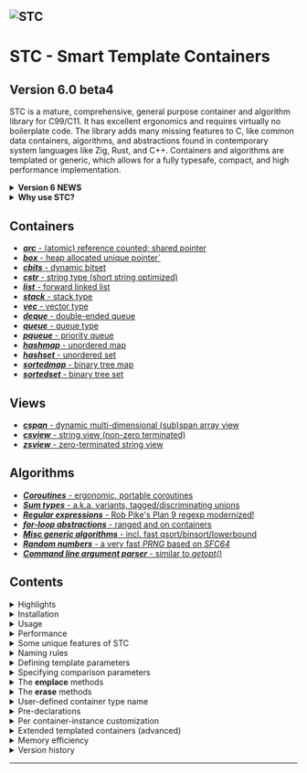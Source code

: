 ![STC](docs/pics/containers.jpg)
---

# STC - Smart Template Containers

## Version 6.0 beta4
STC is a mature, comprehensive, general purpose container and algorithm library for C99/C11.
It has excellent ergonomics and requires virtually no boilerplate code. The library adds many
missing features to C, like common data containers, algorithms, and abstractions found in
contemporary system languages like Zig, Rust, and C++. Containers and algorithms are templated
or generic, which allows for a fully typesafe, compact, and high performance implementation.

<details>
<summary><b>Version 6 NEWS</b></summary>
Apologies for the multiple API changes particularly on the coroutine, cspan and cregex modules
after V5.1. From upcoming V6.0 release, API is planned to be stable and changes will be
made backward compatible.

V6.0:
- New powerful V2 coroutines with waitgroups, cancellation and async_drop.
- Fixed #149: improved cregex API and fixed bug on word-boundary match.
- Fixed #143: major container initialization flaw.
- Fixed #146: regression on cstr initialization.
- Fixed #142: regression regarding i_no_clone.
- Fixed #138: general hash function bug.
- Fixed queue/deque shrink_to_fit() and reserve() bugs.
- Fixed i_aux and custom allocations bugs.
- Fixed #136: missing exports in hmap, #137: declare_hash_set()
- Fixed #133: bug in vec/stack _begin() and _rbegin().
- Fixed #129 & #150: Makefile bugs and improvements.
- Fixed #128: bug in cstr_istarts_with().
- Issue #123: Added GNU print format attribute to cstr_from_fmt(), cstr_printf().
- Improved documentation.

V5.1:
- Specifying containers with non-trivial element types can now be done with a single `#define`
prior to including the container (using `c_keyclass`, `c_keypro`, and `c_cmpclass` option *traits*).
- Users may now define `T` as a shorthand for `i_type`.
- Replaced **arc** with a new implementation which take up only one pointer. Previous arc is now available as a traits option (c_arc2). The new **arc** may not be constructed from an object pointer, for that use **arc2**.
- Updated and fixed bugs in **cregex** to handle invalid utf8 strings.
- Some breaking changes in cspan API.
- Several other smaller improvements and bug fixes.

V5.0.2:
- Changed `c_foreach (...)` => `for (c_each(...))`, and `c_forrange(...)` => `for (c_range(...))`, etc.

V5.0:
- Added build system/CI with Meson. Makefile provided as well.
- Added support for extending templated containers by `#define i_aux <TYPE>`.
- Changed ranged for-loop macros to use more natural C-syntax (v5.0.2)
- Added **sum type** (tagged union), included via `algorithm.h`
- Added single/multi-dimensional generic **span** type, with numpy-like slicing.
- Updated coroutines support with *structured concurrency* and *symmetric coroutines*.
- Updated coroutines support with proper *error handling* and *error recovery*.
- Template parameter `T` lets you define container type plus `i_key` and `i_val` (or `i_opt`) all in one line.
- Template parameters `i_keyclass` and `i_valclass` to specify types with `_drop()` and `_clone()` functions defined.
- Template parameters `i_keypro` and `i_valpro` to specify `cstr`, `box` and `arc` types (users may also define pro-types).
- **hmap** now uses *Robin Hood hashing* (very fast on clang compiler).
- Several new algorithms added, e.g. `c_filter` (ranges-like), `c_shuffle`, `c_reverse`.
See also [version history](#version-history) for breaking changes in V5.0.
</details>
<details>
<summary><b>Why use STC?</b></summary>

#### A. Supplementing features missing in the C standard library
* A wide set of high performance, generic/templated typesafe container types, including smart pointers and bitsets.
* String type with utf8 support and short string optimization (sso), plus two string-view types.
* Typesafe and ergonomic **sum type** implementation, aka. tagged union or variant.
* A **coroutine** implementation with good ergonomics, error handling/recovery and cleanup support.
* Fast, modern **regular expressions** with full utf8 and a subset of unicode character classes support.
* Ranges algorithms like *iota* and filter views like *take, skip, take-while, skip-while, map*.
* Generic algorithms, iterators and loop abstactions. Blazing fast *sort, binary search* and *lower bound*.
* Single/multi-dimensional generic **span view** with arbitrary array dimensions and numpy array-like slicing.

#### B. Improved safety and increased productivity
* Abstractions for raw loops, ranged iteration over containers, and generic ranges algorithms. All this
reduces the chance of creating bugs, as user code with raw loops and ad-hoc implementation of
common algorithms and containers is minimized/eliminated.
* STC is inherently **type safe**. Essentially, there are no opaque pointers or casting away of type information.
Only where neccesary, generic code will use some macros to do compile-time type-checking before types are casted.
Examples are `c_static_assert`, `c_const_cast`, `c_safe_cast` and macros for safe integer type casting.
* Containers and algorithms all use **signed integers** for indices and sizes, and it encourange to use
signed integers for quantities in general (unsigned integers have valid usages as bitsets and in bit operations).
This could remove a wide range of bugs related to mixed unsigned-signed calculations and comparisons, which
intuitively gives the wrong answer in many cases.
* Tagged unions in C are common, but normally unsafely implemented. Traditionally, it leaves the inactive payload
data readily accesible to user code, and there is no general way to ensure that the payload is assigned along with
the tag, or that they match. STC **sum type** is a typesafe version of tagged unions which eliminates all those
safety concerns.
</details>

Containers
----------
- [***arc*** - (atomic) reference counted; shared pointer](docs/arc_api.md)
- [***box*** - heap allocated unique pointer`](docs/box_api.md)
- [***cbits*** - dynamic bitset](docs/cbits_api.md)
- [***cstr*** - string type (short string optimized)](docs/cstr_api.md)
- [***list*** - forward linked list](docs/list_api.md)
- [***stack*** - stack type](docs/stack_api.md)
- [***vec*** - vector type](docs/vec_api.md)
- [***deque*** - double-ended queue](docs/deque_api.md)
- [***queue*** - queue type](docs/queue_api.md)
- [***pqueue*** - priority queue](docs/pqueue_api.md)
- [***hashmap*** - unordered map](docs/hmap_api.md)
- [***hashset*** - unordered set](docs/hset_api.md)
- [***sortedmap*** - binary tree map](docs/smap_api.md)
- [***sortedset*** - binary tree set](docs/sset_api.md)

Views
-----
- [***cspan*** - dynamic multi-dimensional (sub)span array view](docs/cspan_api.md)
- [***csview*** - string view (non-zero terminated)](docs/csview_api.md)
- [***zsview*** - zero-terminated string view](docs/zsview_api.md)

Algorithms
----------
- [***Coroutines*** - ergonomic, portable coroutines](docs/coroutine_api.md)
- [***Sum types*** - a.k.a. variants, tagged/discriminating unions](docs/algorithm_api.md#sum-types)
- [***Regular expressions*** - Rob Pike's Plan 9 regexp modernized!](docs/cregex_api.md)
- [***for-loop abstractions*** - ranged and on containers](docs/algorithm_api.md#ranged-for-loop-control-blocks)
- [***Misc generic algorithms*** - incl. fast qsort/binsort/lowerbound](docs/algorithm_api.md#generic-algorithms)
- [***Random numbers*** - a very fast *PRNG* based on *SFC64*](docs/random_api.md)
- [***Command line argument parser*** - similar to *getopt()*](docs/coption_api.md)

## Contents

<details>
<summary>Highlights</summary>

## Highlights

- **Minimal boilerplate code** - Specify only the required template parameters, and leave the rest as defaults.
- **Fully type safe** - Because of templating, it avoids error-prone casting of container types and elements back and forth from the containers.
- **High performance** - Unordered maps and sets, queues and deques are significantly faster than the C++ STL containers, the remaining are similar or close to STL in speed (See graph below).
- **Fully memory managed** - Containers destructs keys/values via default or user supplied drop function. They may be cloned if element types are clonable. Smart pointers (shared and unique) works seamlessly when stored in containers. See [***arc***](docs/arc_api.md) and [***box***](docs/box_api.md).
- **Uniform, easy-to-learn API** - For the generic containers and algorithms, simply include the headers. The API and functionality resembles c++ STL or Rust and is fully listed in the docs. Uniform usage across the various containers.
- **No signed/unsigned mixing** - Unsigned sizes and indices mixed with signed for comparison and calculation is asking for trouble. STC only uses signed numbers in the API for this reason.
- **Small footprint** - Small source code and generated executables.
- **Dual mode compilation** - By default it is a header-only library with inline and static methods, but you can easily switch to create a shared library without changing existing source files. Non-generic types, like (utf8) strings are compiled with external linking. one See the [installation section](#installation).
- **No callback functions** - All passed template argument functions/macros are directly called from the implementation, no slow callbacks which requires storage.
- **Compiles with C++ and C99** - C code can be compiled with C++ (container element types must be POD).
- **Pre-declaration** - Templated containers may be [pre-declared](#pre-declarations) without including the full API/implementation.
- **Extendable containers** - STC provides a mechanism to wrap containers inside a struct with [custom data per instance](#per-container-instance-customization).

</details>
<details>
<summary>Installation</summary>

## Installation

STC uses meson build system. Make sure to have meson and ninja installed, e.g. as a python pip package from a bash shell:
```bash
pip install meson ninja
export LIBRARY_PATH=$LIBRARY_PATH:~/.local/lib
export CPATH=$CPATH:~/.local/include
export CC=gcc
```
To create a build folder and to set the install folder to e.g. ~/.local:
```bash
meson setup --buildtype debug build --prefix ~/.local
cd build
ninja
ninja install
```
STC is mixed *"headers-only"* / traditional library, i.e the templated container headers (and the *sort*/*lower_bound*
algorithms) can simply be included - they have no library dependencies. By default, all templated functions are
static (many inlined). This is often optimal for both performance and compiled binary size. However, for frequently
used container type instances (more than 2-3 TUs), consider creating a separate header file for them, e.g.:
```c++
// intvec.h
#ifndef INTVEC_H_
#define INTVEC_H_
#define i_header // header definitions only
#define T intvec, int
#include <stc/vec.h>
#endif
```
So anyone may use the shared vec-type. Implement the shared functions in one C file (if several containers are shared,
you may define STC_IMPLEMENT on top of the file once instead):
```c++
// shared.c
#define i_implement // implement the shared intvec.
#include "intvec.h"
```
The non-templated types  **cstr**, **csview**, **cregex**, **cspan** and **random**, are built as a library (libstc),
and is using the ***meson*** build system. However, the most common functions in **csview** and **random** are inlined.
The bitset **cbits**, the zero-terminated string view **zsview** and **algorthm** are all fully inlined and need no
linking with the stc-library.
</details>
<details>
<summary>Usage</summary>

## Usage
STC containers have similar functionality to the C++ STL standard containers. All containers except for a few,
like **cstr** and **cbits** are generic/templated. No type casting is used, so containers are type-safe like
templated types in C++. To specify template parameters with STC, you define them as macros prior to
including the container, e.g.
```c++
#define T Floats, float  // Container type (name, element type)
#include <stc/vec.h>     // "instantiate" the desired container type
#include <stdio.h>

int main(void)
{
    Floats nums = {0};
    Floats_push(&nums, 30.f);
    Floats_push(&nums, 10.f);
    Floats_push(&nums, 20.f);

    for (int i = 0; i < Floats_size(&nums); ++i)
        printf(" %g", nums.data[i]);

    for (c_each(i, Floats, nums))     // Alternative and recommended way to iterate.
        printf(" %g", *i.ref);      // i.ref is a pointer to the current element.

    Floats_drop(&nums); // cleanup memory
}
```
Switching to a different container type, e.g. a sorted set (sset):
<!-- https://raw.githubusercontent.com/stclib/stcsingle/main/ -->
[ [Run this code](https://godbolt.org/z/1PKqWo4z6) ]
```c++
#define T Floats, float
#include <stc/sortedset.h> // Use a sorted set instead
#include <stdio.h>

int main(void)
{
    Floats nums = {0};
    Floats_push(&nums, 30.f);
    Floats_push(&nums, 10.f);
    Floats_push(&nums, 20.f);

    // print the numbers (sorted)
    for (c_each(i, Floats, nums))
        printf(" %g", *i.ref);

    Floats_drop(&nums);
}
```
For associative containers and priority queues (hmap, hset, smap, sset, pqueue), comparison/lookup functions
are assumed to be defined. I.e. if they are not specified with template parameters, it assumes default
comparison operators works. To enable search/sort for the remaining containers (stack, vec, queue, deque),
define `i_cmp` or `i_eq` and/or `i_less` for the element type. If the element type is an integral type,
just define `i_use_cmp` (will use  `==` and `<` operators for comparisons).

If an element destructor `i_keydrop` is defined, `i_keyclone` function is required.
*Alternatively `#define i_opt c_no_clone` to disable container cloning.*

Let's make a vector of vectors, which can be cloned. All of its element vectors will be destroyed when destroying the Vec2D.

[ [Run this code](https://godbolt.org/z/PncareMEn) ]
```c++
#include <stdio.h>
#include <stc/algorithm.h>

#define T Vec, float
#define i_use_cmp        // enable default ==, < and hash operations
#include <stc/vec.h>

#define T Vec2D
#define i_keyclass Vec   // Use i_keyclass when key type has "members" _clone() and _drop().
#define i_use_eq         // vec does not have _cmp(), but it has _eq()
#include <stc/vec.h>

// The above may be written as a one-liners (note the c_-prefix instead of i_):
// #define T Vec, float, (c_use_cmp)
// #include <stc/vec.h>
// #define T Vec2D, Vec, (c_keyclass | c_use_eq)
// #include <stc/vec.h>

int main(void)
{
    Vec* v;
    Vec2D vec_a = {0};                  // All containers in STC can be initialized with {0}.
    v = Vec2D_push(&vec_a, Vec_init()); // push() returns a pointer to the new element in vec.
    Vec_push(v, 10.f);
    Vec_push(v, 20.f);

    v = Vec2D_push(&vec_a, Vec_init());
    Vec_push(v, 30.f);
    Vec_push(v, 40.f);

    Vec2D vec_b = c_make(Vec2D, {
        c_make(Vec, {10.f, 20.f}),
        c_make(Vec, {30.f, 40.f}),
    });
    printf("vec_a == vec_b is %s.\n", Vec2D_eq(&vec_a, &vec_b) ? "true":"false");

    Vec2D clone = Vec2D_clone(vec_a);   // Make a deep-copy of vec

    for (c_each(i, Vec2D, clone))         // Loop through the cloned vector
        for (c_each(j, Vec, *i.ref))
            printf(" %g", *j.ref);

    c_drop(Vec2D, &vec_a, &vec_b, &clone);  // Free all 9 vectors.
}
```
This example uses four different container types:

[ [Run this code](https://godbolt.org/z/fdavvGoE8) ]
<!--{%raw%}-->
```c++
#include <stdio.h>

#define T hset_int, int
#include <stc/hashset.h>   // unordered/hash set (assume i_key is basic type, uses `==` operator)

struct Point { float x, y; };
// Define cvec_pnt and enable linear search by defining i_eq
#define T vec_pnt, struct Point
#define i_eq(a, b) (a->x == b->x && a->y == b->y)
#include <stc/vec.h>    // vector of struct Point

// enable sort/search. Use native `<` and `==` operators
#define T list_int, int, (c_use_cmp)
#include <stc/list.h>   // singly linked list

#define T smap_int, int, int
#include <stc/sortedmap.h>  // sorted map int => int

int main(void)
{
    // Define four empty containers
    hset_int set = {0};
    vec_pnt vec = {0};
    list_int lst = {0};
    smap_int map = {0};
    c_defer( // Drop the containers at scope exit
        hset_int_drop(&set),
        vec_pnt_drop(&vec),
        list_int_drop(&lst),
        smap_int_drop(&map)
    ){
        enum{N = 5};
        int nums[N] = {10, 20, 30, 40, 50};
        struct Point pts[N] = {{10, 1}, {20, 2}, {30, 3}, {40, 4}, {50, 5}};
        int pairs[N][2] = {{20, 2}, {10, 1}, {30, 3}, {40, 4}, {50, 5}};

        // Add some elements to each container
        for (int i = 0; i < N; ++i) {
            hset_int_insert(&set, nums[i]);
            vec_pnt_push(&vec, pts[i]);
            list_int_push_back(&lst, nums[i]);
            smap_int_insert(&map, pairs[i][0], pairs[i][1]);
        }

        // Find an element in each container
        hset_int_iter i1 = hset_int_find(&set, 20);
        vec_pnt_iter i2 = vec_pnt_find(&vec, (struct Point){20, 2});
        list_int_iter i3 = list_int_find(&lst, 20);
        smap_int_iter i4 = smap_int_find(&map, 20);

        printf("\nFound: %d, (%g, %g), %d, [%d: %d]\n",
                *i1.ref, i2.ref->x, i2.ref->y, *i3.ref,
                i4.ref->first, i4.ref->second);

        // Erase all the elements found
        hset_int_erase_at(&set, i1);
        vec_pnt_erase_at(&vec, i2);
        list_int_erase_at(&lst, i3);
        smap_int_erase_at(&map, i4);

        printf("After erasing the elements found:");
        printf("\n set:");
        for (c_each(i, hset_int, set))
            printf(" %d", *i.ref);

        printf("\n vec:");
        for (c_each(i, vec_pnt, vec))
            printf(" (%g, %g)", i.ref->x, i.ref->y);

        printf("\n lst:");
        for (c_each(i, list_int, lst))
            printf(" %d", *i.ref);

        printf("\n map:");
        for (c_each(i, smap_int, map))
            printf(" [%d: %d]", i.ref->first, i.ref->second);
    }
}
```
<!--{%endraw%}-->
</details>
<details>
<summary>Performance</summary>

## Performance

STC is a fast and memory efficient library, and code compiles fast:

![Benchmark](docs/pics/Figure_1.png)

Benchmark notes:
- The barchart shows average test times over three compilers: **Mingw64 13.1.0, Win-Clang 16.0.5, VC-19-36**. CPU: **Ryzen 7 5700X**.
- Containers uses value types `uint64_t` and pairs of `uint64_t` for the maps.
- Black bars indicates performance variation between various platforms/compilers.
- Iterations and access are repeated 4 times over n elements.
- access: no entryfor *forward_list*, *deque*, and *vector* because these c++ containers does not have native *find()*.
- **deque**: *insert*: n/3 push_front(), n/3 push_back()+pop_front(), n/3 push_back().
- **map and unordered map**: *insert*: n/2 random numbers, n/2 sequential numbers. *erase*: n/2 keys in the map, n/2 random keys.
</details>
<details>
<summary>Some unique features of STC</summary>

## Some unique features of STC

1. ***Centralized analysis of template parameters***. The analyser assigns values to all
non-specified template parameters using meta-programming. You may specify a set of "standard"
template parameters for each container, but as a minimum *only one is required*: `T` or
`i_key` (+ `i_val` for maps). In this case, STC assumes that the elements are of basic types.
For non-trivial types, additional template parameters must be given.
2. ***Alternative lookup and insert type***. Specify an alternative type to use for
lookup in containers. E.g., containers with STC string elements (**cstr**) uses `const char*`
as lookup type. Therefore it is not needed to construct (or destroy) a `cstr` in order
to lookup a **cstr** object. Also, one may pass a c-string literal to one of the
***emplace***-functions to implicitly insert a cstr object, i.e. `vec_cstr_emplace(&vec, "Hello")`
as an alternative to `vec_cstr_push(&vec, cstr_from("Hello"))`.
3. ***Standardized container iterators***. All containers can be iterated in the same manner, and all use the
same element access syntax. The following works for single-element type containers, e.g a linked list:
```c++
#define T MyInts, int
#include <stc/list.h>
...
MyInts ints = c_make(MyInts, {3, 5, 9, 7, 2});
for (c_each(it, MyInts, ints)) *it.ref += 42;
```
</details>
<details>
<summary>Naming rules</summary>

## Naming rules

- Naming conventions
    - Non-templated container names are prefixed by `c`, e.g. `cstr`, `cbits`, `cregex`.
    - Public STC macros and "keywords" are prefixed by `c_`, e.g. `c_each`, `c_make`.
    - Template parameter macros are prefixed by `i_`, e.g. `i_key`, `T`.
    - All owning containers can be initialized with `{0}` (also `cstr`), i.e. no heap allocation initially.

- Common types defined for any container type Cnt:
    - Cnt
    - Cnt_value
    - Cnt_raw
    - Cnt_iter

- Functions defined for most container types:
    - Cnt_init() -> Cnt
    - Cnt_with_capacity(isize capacity) -> Cnt
    - Cnt_from_n(Cnt_value[], isize n) -> Cnt
    - Cnt_reserve(Cnt*, isize capacity)
    - Cnt_move(Cnt*) -> Cnt
    - Cnt_take(Cnt*, Cnt unowned)
    - Cnt_copy(Cnt*, const Cnt* other)
    - Cnt_clone(Cnt other) -> Cnt
    - Cnt_drop(Cnt*)
    - Cnt_value_drop(Cnt_value*)
    - Cnt_value_toraw(Cnt_value*) -> Cnt_raw
    - Cnt_capacity(Cnt*) -> isize
    - Cnt_size(Cnt*) -> isize
    - Cnt_is_empty(Cnt*) -> bool
    - Cnt_put_n(Cnt*, Cnt_value[], isize n)
    - Cnt_push(Cnt*, Cnt_value)
    - Cnt_emplace(Cnt*, Cnt_raw)
    - Cnt_erase_at(Cnt*, Cnt_iter)
    - Cnt_at(Cnt*, isize index OR Cnt_raw) -> Cnt_value*
    - Cnt_find(Cnt*, Cnt_raw) -> Cnt_iter
    - Cnt_front(Cnt*) -> Cnt_value*
    - Cnt_back(Cnt*) -> Cnt_value*
    - Cnt_begin(Cnt*) -> Cnt_iter
    - Cnt_end(Cnt*) -> Cnt_iter
    - Cnt_next(Cnt_iter*)
    - Cnt_advance(Cnt_iter, isize n) -> Cnt_iter
</details>
<details>
<summary>Defining template parameters</summary>

## Defining template parameters

The container template parameters are specified with a `#define i_xxxx` statement. Each templated
type instantiation requires an `#include` statement, even if the same container base type was
included earlier. Normally it is sufficient to only define `T` before including a container:

```c
#define T ContainerType, KeyType[, ValType][, (Options)]
```

Examples of container definitions:

A sortedmap of **int** => **float**:
```c++
#define T IntfMap, int, float
#include <stc/sortedmap.h>
```

A hashmap of **int** => string
```c++
#define T StrMap, int, cstr, (c_valpro) // cstr is a "pro" type
#include <stc/hashmap.h>
```

A vector of searchable string vectors:
```c++
#define T StrVec, cstr, (c_keypro | c_use_eq) // enable vector linear search (find).
#include <stc/vec.h>
#define T StrVecVec, StrVec, (c_keyclass) // container as element has "class" properties
#include <stc/vec.h>
```
The **c_keypro** and **c_keyclass** are *options*, and is specified as the last comma-separated argument
of the `T` template parameter. They associate the (key) element type name with a set of standard
named "member" functions and assigns them to template parameters. These are then used during the
implementation of the container. NB! Note that the associated/bound "member" functions are only
required to be implemented if the container actually use them. Option flags are boolean properties,
and may be combined with the `|` operator. Below is a complete list of *options* that may be
specified for a container:

  - **c_cmpclass** - `i_key` binds _cmp(), _eq() and _hash() member names.
  - **c_keyclass** - `i_key` binds _clone(), _drop(), _cmp(), _eq(), and _hash()  member names.
  - **c_valclass** -  `i_val` binds _clone() and _drop() member names for sortedmaps / hashmaps.
  - **c_keypro** - `i_key` is a "keyclass" with an associated "cmpclass"-type named KeyType_raw (see below).
  - **c_valpro** - `i_val` is a "valclass" with an associated "raw"-type named ValType_raw.
  - **c_use_cmp** - enable `<` comparison on integral types, or the _cmp() member on "pro/class" elements.
  - **c_use_eq** - enable `==` on integral types, or the _eq() member on "pro/class" elements.
  - **c_no_clone** - disable clone functionality in container
  - **c_no_atomic** - used with **arc** type, do simple reference counting instead of atomic.
  - **c_no_hash** - don't enable hash function when "cmpclass" is specified.
  - **c_declared** - container type was predeclared

Bound element "member" functions when **c_keyclass** / **c_valclass** / **c_cmpclass** are specified:
```c++
int      KeyType_cmp(const KeyType* x, const KeyType* y);
bool     KeyType_less(const KeyType* x, const KeyType* y);
bool     KeyType_eq(const KeyType* x, const KeyType* y);
size_t   KeyType_hash(const KeyType* kp);
KeyType  KeyType_clone(KeyType k);
void     KeyType_drop(KeyType* kp);

ValType  ValType_clone(ValType v);
void     ValType_drop(ValType* vp);
```

**Notes**:
- **c_use_cmp** is only needed for **vec**, **stack**, **deque**, **list**, as sorting
and linear seach are not enabled by default for them. Maps/sets/priority queues enables
these by default.
- Comparison uses `<` and `==` operators by default whereas when **class/pro** are specified, it
uses the _cmp() member function by default. However, the _cmp() member is also used for
equality comparison, so **c_use_eq** has to be specified in order to use the _eq() member!
- For plain structs (PODs), define `i_cmp` / `i_eq` / `i_hash` macros when needed, or make it
into a "class" by defining required "member" functions, and use the class-options described.

#### The **c_keypro** and **c_valpro** options (properties)
The **c_cmpclass**'s type is equal to the `i_key` type. However, it is posible to
- `i_cmpclass` *RawType*

#### Key type template parameters (advanced usage)
The assosicated element "member" functions defined from using meta-template parameters may also be
specified/overridden by defining specific template parameters before including the container.
Only `i_key` is strictly required to be defined for simple non-maps:

- `i_key` *KeyType* - Element type.
- `i_keyclass` *KeyType* - Meta template parameter
- `i_cmpclass` *KeyRaw* - Meta template parameter (defaults to *KeyType*)
    - `i_keyfrom` *Func* - Conversion from *KeyRaw* to *KeyType*.
    - `i_keytoraw` *Func* - Conversion from *KeyType* to *KeyRaw*.
- `i_cmp` *Func* - Three-way comparison of two *KeyRaw* elements, given as pointers.
- `i_less` *Func* - Comparison of two *KeyRaw* elements. Alternative to specifying *i_cmp*.
- `i_eq` *Func* - Equality comparison of two *KeyRaw*. Defaults to *!i_cmp(x,y)*.
- `i_hash` *Func* - Hash function taking a *KeyRaw* pointer. Companion with *i_eq*.
 **[required]** for **hmap** and **hset** unless *KeyRaw* is an integral type (or a struct with no padding space).
- `i_keyclone` *Func* - **[required if]** *i_keydrop* is defined (exception for **arc**, as it shares).
- `i_keydrop` *Func* - Destroy key - defaults to empty destructor.

Bound key-element member functions when `i_keyclass` and/or `i_cmpclass` parameters are specified:
```c++
int      KeyType_cmp(const KeyRaw* rx, const KeyRaw* ry);
bool     KeyType_less(const KeyRaw* rx, const KeyRaw* ry);
bool     KeyType_eq(const KeyRaw* rx, const KeyRaw* ry);
size_t   KeyType_hash(const KeyRaw* rp);
KeyType  KeyType_from(KeyRaw r);
KeyRaw   KeyType_toraw(const KeyType* kp);
KeyType  KeyType_clone(KeyType k);
void     KeyType_drop(KeyType* kp);
```

#### Val type template parameters (mapped value type for maps)
- `i_val` *ValType* - **[required]** for **hmap** and **smap** containers.
- `i_valraw` *ValRaw* - Alternative input type (converted to/from *ValType*). Defaults to *ValType*
    - `i_valfrom` *Func* - Conversion from *ValRaw* to *ValType*.
    - `i_valtoraw` *Func* - Conversion from *ValType* to *ValRaw*.
- `i_valclone` *Func* - **[required if]** *i_valdrop* is defined (exception for **arc**, as it shares).
- `i_valdrop` *Func* - Destroy mapped val - defaults to empty destructor.

Bound mapped-element member functions when `i_valraw` / `i_val` is specified:
```c++
ValType  ValType_from(ValRaw r);
ValRaw   ValType_toraw(const ValType* vp);
ValType  ValType_clone(ValType v);
void     ValType_drop(ValType* vp);
```

---

### Meta template parameters (advanced / internal)
Normally it is simplest to specify the meta-template parameters via the *option* argument to `T`,
however, they can be specified as separate template parameters as well. Specifically, `i_cmpclass`
can be specified as a different type than `i_key` (**c_cmpclass** always makes it equal to `i_key`).
This enables a container to be associated with an additional alternative "raw" input key/val-type,
and one may specify convertion functions between them. Specifically the string, **cstr** and smart
pointers, **box** and **arc** uses this to enhance ergonmics, but every containers may gain efficiency
and usage enhancements from this general built-in mechanism.

- `i_cmpclass` *RawType* - Defines ***i_keyraw*** and binds ***i_cmp***, ***i_eq***, and ***i_hash*** to
*RawType_cmp()*, *RawType_eq()*, and *RawType_hash()* comparison functions/macro names. In addition
***i_keyfrom***, ***i_keytoraw*** are bound to conversion functions *KeyType_from(RawType\*)* and *KeyType_toraw()*.
    - If neither ***i_key*** nor ***i_keyclass*** are defined, ***i_key*** will be defined as *RawType*. In this case,
    ***i_keyfrom***, ***i_keytoraw*** are bound to default pass-through conversion macros.
    - Useful alone for containers of views (like csview) - may use **c_cmpclass** option in that case.
- `i_keyclass` *KeyType*
    - Defines ***i_key*** and binds ***i_keyclone***, ***i_keydrop*** to *KeyType_clone()* and *KeyType_drop()*
    function/macro names.
    - Unless `i_cmpclass` or `i_keyraw` are also specified, comparison functions associated with ***i_cmpclass*** are
    also bound.
    - Use with container of containers, or in general when the element type has *_clone()* and *_drop()*
    "member" functions.
- `i_keypro` *KeyType* - Use with "pro"-element types, i.e. library types like **cstr**, **box** and **arc**.
It combines the ***i_keyclass*** and ***i_cmpclass*** properties. Defining ***i_keypro*** is equal to defining
    - ***i_cmpclass*** *KeyType_raw*.
    - ***i_keyclass*** *KeyType*
    - I.e. `i_key`, `i_keyclone`, `i_keydrop`, `i_keyraw`, `i_keyfrom`, `i_keytoraw`, `i_cmp`, `i_eq`, `i_hash`
    will all be textually bound to function names. See the vikings.c example on how to create and instantiate
    a self-made pro-type.

#### Val meta parameters
- `i_valclass` *MappedType* - Analogous to the ***i_keyclass***, except for comparison and hash funcs.
- `i_valpro` *MappedType* - Comparison/lookup functions are not relevant for the mapped type, so this defines
    - ***i_valraw*** *MappedType_raw* (used by *emplace* and *c_make* functions only)
    - ***i_valclass*** *MappedType*
    - I.e. `i_val`, `i_valclone`, `i_valdrop`, `i_valraw`, `i_valfrom`, `i_valtoraw` will all be defined/bound.

#### Conversion between an alternative key/val type
- `i_keyraw` *RawType* - Lookup/emplace-function argument "raw" type. Defaults to *i_key*.
- `i_keyfrom` *Func(r)* - Conversion func from a *i_keyraw* to return a *i_key* type.
- `i_keytoraw` *Func(p)*  - Conversion func from a *i_key* pointer to a *i_keyraw* type. **[required]** if *i_keyraw* was defined. By default, it returns the dereferenced *i_key* value.
- `i_valraw` *RawType* - Emplace-function argument "raw" type. Defaults to *i_val*.
- `i_valfrom` *Func(r)* - Conversion func from a *i_valraw* to return a *i_val* type.
- `i_valtoraw` *Func(p)*  - Conversion func from a *i_val* pointer to a *i_valraw* type.

</details>
<details>
<summary>Specifying comparison parameters</summary>

## Specifying comparison parameters

The table below shows the template parameters which *must* be defined to support element search/lookup and sort for various container type instantiations.

For the containers marked ***optional***, the features are disabled if the template parameter(s) are not defined. Note that the ***(integral type)*** columns also applies to "special" key-types, specified with `i_keyclass` (so not only for true integral types like `int` or `float`).

| Container         | search (integral type) | sort (integral type) |\|| search (struct elem) | sort (struct elem) | optional |
|:------------------|:---------------------|:---------------------|:-|:-----------------|:-------------------|:---------|
| vec, deque, list  | `i_use_cmp`          | `i_use_cmp`          || `i_eq`             | `i_cmp` / `i_less` | yes      |
| stack             | n/a                  | `i_use_cmp`          || n/a                | `i_cmp` / `i_less` | yes      |
| box, arc          | `i_use_cmp`          | `i_use_cmp`          || `i_eq` + `i_hash`  | `i_cmp` / `i_less` | yes      |
| hmap, hset        |                      | n/a                  || `i_eq` + `i_hash`  | n/a                | no       |
| smap, sset        |                      |                      || `i_cmp` / `i_less` | `i_cmp` / `i_less` | no       |
| pqueue            | n/a                  |                      || n/a                | `i_cmp` / `i_less` | no       |
| queue             | n/a                  | n/a                  || n/a                | n/a                | n/a      |

</details>
<details>
<summary>The <b>emplace</b> methods</summary>

## The *emplace* methods

STC, like c++ STL, has two sets of methods for adding elements to containers. One set begins
with **emplace**, e.g. *vec_X_emplace_back()*. This is an ergonimic alternative to
*vec_X_push_back()* when dealing non-trivial container elements, e.g. strings, shared pointers or
other elements using dynamic memory or shared resources.

The **emplace** methods ***construct*** / ***clone*** the given raw-type element when it is added
to the container (specified normally using i_keypro/i_valpro or i_cmpclass or the c_-option variants).
In contrast, the *non-emplace* methods ***moves*** the element into the container.

**Note**: For containers with integral/trivial element types, or when neither `i_keyraw/i_valraw` is defined,
the **emplace** functions are ***not*** available (or needed), as it can easier lead to mistakes.

| non-emplace: Move          | emplace: Embedded copy         | Container                   |
|:---------------------------|:-------------------------------|:----------------------------|
| insert(), push()           | emplace()                      | hmap, smap, hset, sset      |
| insert_or_assign()         | emplace_or_assign()            | hmap, smap                  |
| push()                     | emplace()                      | queue, pqueue, stack        |
| push_back(), push()        | emplace_back()                 | deque, list, vec            |
| push_front()               | emplace_front()                | deque, list                 |

Strings are the most commonly used non-trivial data type. STC containers have proper pre-defined
definitions for cstr container elements, so they are fail-safe to use both with the **emplace**
and non-emplace methods:
```c++
#include <stc/cstr.h>

#define i_keypro cstr  // use i_keypro for "pro" types like cstr, arc, box
#include <stc/vec.h>   // vector of string (cstr)
...
vec_cstr vec = {0};
cstr s = cstr_lit("a string literal");
const char* hello = "Hello";

vec_cstr_push(&vec, cstr_from(hello);    // make a cstr from const char* and move it onto vec
vec_cstr_push(&vec, cstr_clone(s));      // make a cstr clone and move it onto vec

vec_cstr_emplace(&vec, "Yay, literal");  // internally make a cstr from const char*
vec_cstr_emplace(&vec, cstr_clone(s));   // <-- COMPILE ERROR: expects const char*
vec_cstr_emplace(&vec, cstr_str(&s));    // Ok: const char* input type.

cstr_drop(&s)
vec_cstr_drop(&vec);
```
This is made possible because the type configuration may be given an optional
conversion/"rawvalue"-type as template parameter, along with a back and forth conversion
methods to the container value type.

Rawvalues are primarily beneficial for **lookup** and **map insertions**, however the
**emplace** methods constructs `cstr`-objects from the rawvalues, but only when required:
```c++
hmap_cstr_emplace(&map, "Hello", "world");
// Two cstr-objects were constructed by emplace

hmap_cstr_emplace(&map, "Hello", "again");
// No cstr was constructed because "Hello" was already in the map.

hmap_cstr_emplace_or_assign(&map, "Hello", "there");
// Only cstr_lit("there") constructed. "world" was destructed and replaced.

hmap_cstr_insert(&map, cstr_lit("Hello"), cstr_lit("you"));
// Two cstr's constructed outside call, but both destructed by insert
// because "Hello" existed. No mem-leak but less efficient.

it = hmap_cstr_find(&map, "Hello");
// No cstr constructed for lookup, although keys are cstr-type.
```
Apart from strings, maps and sets are normally used with trivial value types. However, the
last example on the **hmap** page demonstrates how to specify a map with non-trivial keys.
</details>
<details>
<summary>The <b>erase</b> methods</summary>

## The *erase* methods

| Name                      | Description                  | Container                                |
|:--------------------------|:-----------------------------|:-----------------------------------------|
| erase()                   | key based                    | smap, sset, hmap, hset, cstr             |
| erase_at()                | iterator based               | smap, sset, hmap, hset, vec, deque, list |
| erase_range()             | iterator based               | smap, sset, vec, deque, list             |
| erase_n()                 | index based                  | vec, deque, cstr                         |
| remove()                  | remove all matching values   | list                                     |
</details>
<details>
<summary>User-defined container type name</summary>

## User-defined container type name

Define `T` and/or `i_key`:
```c++
// #define T MyVec, int // shorthand
#define T MyVec
#define i_key int
#include <stc/vec.h>

MyVec vec = {0};
MyVec_push(&vec, 42);
...
```
</details>
<details>
<summary>Pre-declarations</summary>

## Pre-declarations
Pre-declare templated container in header file. The container can then e.g. be a member of a
struct defined in a header file.
- If the container will use an auxiliary member the with `i_aux AuxType` parameter, the declaration
must also add it as the last argument: `declare_vec_aux(VecType, Element, AuxType)`.
- Up to, but not including C23, a `(c_declared)` option must be specified when defining the container.
See example below.

```c++
// Dataset.h
#ifndef Dataset_H_
#define Dataset_H_
#include <stc/types.h>   // include various container data structure templates

// declare PointVec as a vec. Also struct Point may be incomplete/undeclared.
declare_vec(PointVec, struct Point);

typedef struct Dataset {
    PointVec vertices;
    PointVec colors;
} Dataset;

void Dataset_drop(Dataset* self);
...
#endif
```

Define and use the "private" container in the c-file:
```c++
// Dataset.c
#include "Dataset.h"
#include "Point.h"      // struct Point must be defined here.

#define T PointVec, struct Point, (c_declared) // Was pre-declared.
#include <stc/vec.h>    // Implements PointVec with static linking by default
...
```
</details>
<details>
<summary>Per container-instance customization</summary>

## Per container-instance customization
Sometimes it is useful to extend a container type to store extra data, e.g. a comparison
or allocator function pointer or a context which the function pointers can use. Most
libraries solve this by adding an opaque pointer (void*) or function pointer(s) into
the data structure for the user to manage. Because most containers are templated,
an auxiliary template parameter, `i_aux` may be defined to extend the container with
typesafe custom attributes.

The example below shows how to customize containers to work with PostgreSQL memory management.
It adds a MemoryContext to each container by defining the `i_aux` template parameter.
`i_aux` may define a struct on the fly, or refer to an already defined type.
Note that `pgs_realloc` and `pgs_free` is also passed the
allocated size of the given pointer, unlike standard `realloc` and `free`.

`self->aux` is accessible from the following template parameters / container combinations:
- `i_allocator`: **all containers**
- `i_eq` : **all containers**
- `i_cmp`, `i_less`: **all containers except hmap and hset**
- `i_hash`: **hmap and hset**

```c++
// pgs_alloc.h
#define pgs_malloc(sz) MemoryContextAlloc(self->aux.memctx, sz)
#define pgs_calloc(n, sz) MemoryContextAllocZero(self->aux.memctx, (n)*(sz))
#define pgs_realloc(p, old_sz, sz) (p ? repalloc(p, sz) : pgs_malloc(sz))
#define pgs_free(p, sz) (p ? pfree(p) : (void)0) // pfree/repalloc does not accept NULL.

#define i_aux struct { MemoryContext memctx; }
#define i_allocator pgs
#define i_no_clone
```
Usage is straight forward:
```c++
#define T IMap, int, int
#include "pgs_alloc.h"
#include <stc/sortedmap.h>

void maptest()
{
    IMap map = {.aux={
        AllocSetContextCreate(CurrentMemoryContext, "MapContext", ALLOCSET_DEFAULT_SIZES)
    }};
    for (c_range(i, 1, 16))
        IMap_insert(&map, i*i, i); // uses pgs_realloc()

    for (c_each(i, IMap, map))
        printf("%d:%d ", i.ref->first, i.ref->second);

    IMap_drop(&map); // uses psg_free()
    MemoryContextDelete(map.aux.memctx);
}
```
Another example is to sort struct elements by the *active field* and *reverse* flag:

[ [Run this code](https://godbolt.org/z/eqrGGzbKh) ]
```c++
#include <stdio.h>
#include <time.h>
#include <stc/cstr.h>
#include <c11/fmt.h>

typedef struct {
    cstr fileName;
    cstr directory;
    isize size;
    time_t lastWriteTime;
}  FileMetaData;

enum FMDActive {FMD_fileName, FMD_directory, FMD_size, FMD_lastWriteTime, FMD_LAST};
typedef struct { enum FMDActive activeField; bool reverse; } FMDVectorSorting;

int FileMetaData_cmp(const FMDVectorSorting*, const FileMetaData*, const FileMetaData*);
void FileMetaData_drop(FileMetaData*);

#define T FMDVector, FileMetaData, (c_keyclass | c_no_clone)
#define i_aux FMDVectorSorting
#define i_cmp(x, y) FileMetaData_cmp(&self->aux, x, y)
#include <stc/stack.h>
// --------------

int FileMetaData_cmp(const FMDVectorSorting* aux, const FileMetaData* a, const FileMetaData* b) {
    int dir = aux->reverse ? -1 : 1;
    switch (aux->activeField) {
        case FMD_fileName: return dir*cstr_cmp(&a->fileName, &b->fileName);
        case FMD_directory: return dir*cstr_cmp(&a->directory, &b->directory);
        case FMD_size: return dir*c_default_cmp(&a->size, &b->size);
        case FMD_lastWriteTime: return dir*c_default_cmp(&a->lastWriteTime, &b->lastWriteTime);
        default:;
    }
    return 0;
}

void FileMetaData_drop(FileMetaData* fmd) {
    cstr_drop(&fmd->fileName);
    cstr_drop(&fmd->directory);
}

int main(void) {
    FMDVector vec = c_make(FMDVector, {
        {cstr_from("WScript.cpp"), cstr_from("code/unix"), 3624, 123567},
        {cstr_from("CanvasBackground.cpp"), cstr_from("code/unix/canvas"), 38273, 12398},
        {cstr_from("Brush_test.cpp"), cstr_from("code/tests"), 67236, 7823},
    });

    vec.aux.reverse = true;
    for (c_range_t(enum FMDActive, field, FMD_LAST)) {
        vec.aux.activeField = field;
        FMDVector_sort(&vec);

        for (c_each(i, FMDVector, vec)) {
            fmt_println("{:30}{:30}{:10}{:10}",
                        cstr_str(&i.ref->fileName), cstr_str(&i.ref->directory),
                        i.ref->size, i.ref->lastWriteTime);
        }
        puts("");
    }
    FMDVector_drop(&vec);
}
```
</details>
<details>
<summary>Extended templated containers (advanced)</summary>

## Extended templated containers

It is possible to extend the functionality of templated container by adding functions to them,
while having all the input and derived/defaulted template parameters available. Below we add
an alias function `_len()` for `_size()` in a new file "extvec.h", which can be used like stc/vec.h:
```c++
// extvec.h
#define i_extend
#include <stc/vec.h>

STC_INLINE isize _c_MEMB(_len)(Self* self) {
    return _c_MEMB(_size)(self);
}

#include <stc/sys/finalize.h>
```
</details>
<details>
<summary>Memory efficiency</summary>

## Memory efficiency

STC is generally very memory efficient. Memory usage for the different containers:
- **cstr**, **vec**, **stack**, **pqueue**: 1 pointer, 2 isize + memory for elements.
- **csview**, 1 pointer, 1 isize. Does not own data!
- **cspan**, 1 pointer and 2 \* dimension \* int32_t. Does not own data!
- **list**: Type size: 1 pointer. Each node allocates a struct to store its value and a next pointer.
- **deque**, **queue**:  Type size: 2 pointers, 2 isize. Otherwise like *vec*.
- **hmap/hset**: Type size: 2 pointers, 2 int32_t (default). *hmap* uses one table of keys+value, and one table of precomputed hash-value/used bucket, which occupies only one byte per bucket. The closed hashing has a default max load factor of 85%, and hash table scales by 1.5x when reaching that.
- **smap/sset**: Type size: 1 pointer. *smap* manages its own ***array of tree-nodes*** for allocation efficiency. Each node uses two 32-bit ints for child nodes, and one byte for `level`, but has ***no parent node***.
- **arc**: Type size: 1 pointer, 1 long for the shared reference counter + memory for the shared element.
- **arc2**: Type size: 2 pointers, 1 long for the shared reference counter + memory for the shared element.
- **box**: Type size: 1 pointer + memory for the pointed-to element.
</details>

<details>
<summary>Version history</summary>

## Version history

## Version 5.0 changes
- This is a major new version, with serveral breaking changes compared to 4.3
    - Some API changes in `cregex`.
    - Some API changes in `cstr` and `csview`.
    - Renamed czsview type to `zsview`, some API changes.
    - Renamed all member Container_empty() functions to `Container_is_empty()`.
    - Changed API in `random` numbers.
    - c_init renamed to `c_make`
    - c_forlist renamed to `c_foritems`
    - c_forpair *replaced by* `c_each_kv` (changed API).
    - Renamed all functions stc_\<xxxx\>() to `c_<xxxx>()` in common.h.
    - c_SVFMT(sv) renamed tp `c_svfmt(sv)`
    - c_SVARG(sv) renamed tp `c_svarg(sv)`
    - Renamed coroutine cco_yield() to "keyword" `cco_yield`.
    - Swapped 2nd and 3rd argument in `c_fortoken()` to make it consistent with all other `c_for*()`, i.e, input object is third last.
    - New header `vec.h` renamed from cvec.h
    - New header `deque.h` renamed from cdeq.h
    - New header `list.h` renamed from clist.h
    - New header `stack.h` renamed from cstack.h
    - New header `queue.h` renamed from cqueue.h
    - New header `pqueue.h` renamed from cpque.h
    - New header `hmap.h` renamed from cmap.h
    - New header `hset.h` renamed from cset.h
    - New header `smap.h` renamed from csmap.h
    - New header `sset.h` renamed from csset.h
    - New header `zsview.h` renamed from czview.h
    - New header `random.h` renamed from crand.h
    - New header `types.h` renamed from forward.h

## Version 4.3
- Breaking changes:
    - **cstr** and **csview** now uses *shared linking* by default. Implement by either defining `i_implement` or `i_static` before including.
    - Renamed "stc/calgo.h" => `"stc/algorithm.h"`
    - Moved "stc/algo/coroutine.h" => `"stc/coroutine.h"`
        - Much improved with some new API and added features.
    - Removed deprecated "stc/crandom.h". Use `"stc/random.h"` with the new API.
        - Reverted names _unif and _norm back to `_uniform` and `_normal`.
    - Removed default comparison for **list**, **vec** and **deque**:
        - Define `i_use_cmp` to enable comparison for built-in i_key types (<, ==).
        - Use of `i_keyclass` still expects comparison functions to be defined.
    - Renamed input enum flags for ***cregex***-functions.
- **cspan**: Added **column-major** order (fortran) multidimensional spans and transposed views (changed representation of strides).
- All new faster and smaller **queue** and **deque** implementations, using a circular buffer.
- Renamed i_extern => `i_import` (i_extern deprecated).
    - Define `i_import` before `#include <stc/cstr.h>` will also define full utf8 case conversions.
    - Define `i_import` before `#include <stc/cregex.h>` will also define cstr + utf8 tables.
- Renamed c_make() => ***c_make()*** macro for initializing containers with element lists. c_make deprecated.
- Removed deprecated uppercase flow-control macro names.
- Other smaller additions, bug fixes and improved documentation.

## Version 4.2
- New home! And online single headers for https://godbolt.org
    - Library: https://github.com/stclib/STC
    - Headers, e.g. https://raw.githubusercontent.com/stclib/stcsingle/main/stc/vec.h
- Much improved documentation
- Added Coroutines + documentation
- Added new random.h API & header. Old crandom.h is deprecated.
- Added `c_const_cast()` typesafe macro.
- Removed RAII macros usage from examples
- Renamed c_flt_count(i) => `c_flt_counter(i)`
- Renamed c_flt_last(i) => `c_flt_getcount(i)`
- Renamed c_ARRAYLEN() => c_countof()
- Removed deprecated c_ARGSV(). Use c_svarg()
- Removed c_PAIR

## Version 4.1.1
Major changes:
- A new exciting [**cspan**](docs/cspan_api.md) single/multi-dimensional array view (with numpy-like slicing).
- Signed sizes and indices for all containers. See C++ Core Guidelines by Stroustrup/Sutter: [ES.100](https://isocpp.github.io/CppCoreGuidelines/CppCoreGuidelines#es100-dont-mix-signed-and-unsigned-arithmetic), [ES.102](https://isocpp.github.io/CppCoreGuidelines/CppCoreGuidelines#es102-use-signed-types-for-arithmetic), [ES.106](https://isocpp.github.io/CppCoreGuidelines/CppCoreGuidelines#es106-dont-try-to-avoid-negative-values-by-using-unsigned), and [ES.107](https://isocpp.github.io/CppCoreGuidelines/CppCoreGuidelines#es107-dont-use-unsigned-for-subscripts-prefer-gslindex).
- Customizable allocator [per templated container type](https://github.com/tylov/STC/discussions/44#discussioncomment-4891925).
- Updates on **cregex** with several [new unicode character classes](docs/cregex_api.md#regex-cheatsheet).
- Algorithms:
    - [crange](docs/algorithm_api.md#crange) - similar to [boost::irange](https://www.boost.org/doc/libs/release/libs/range/doc/html/range/reference/ranges/irange.html) integer range generator.
    - [c_forfilter](docs/algorithm_api.md#c_forfilter) - ranges-like view filtering.
    - [quicksort](include/stc/sort.h) - fast quicksort with custom inline comparison.
- Renamed `c_ARGSV()` => `c_svarg()`: **csview** print arg. Note `c_sv()` is shorthand for *csview_from()*.
- Support for [uppercase flow-control](include/stc/priv/altnames.h) macro names in common.h.
- Some API changes in **cregex** and **cstr**.
- Create single header container versions with python script.


## API changes summary V4.0
- Added **cregex** with documentation - powerful regular expressions.
- Added: `c_forfilter`: container iteration with "piped" filtering using && operator. 4 built-in filters.
- Added: **crange**: number generator type, which can be iterated (e.g. with *c_forfilter*).
- Added back **coption** - command line argument parsing.
- New + renamed loop iteration/scope macros:
    - `c_foritems`: macro replacing *c_forarray* and *c_apply*. Iterate a compound literal list.
- Updated **cstr**, now always takes self as pointer, like all containers except csview.
- Updated **vec**, **deque**, changed `*_range*` function names.

</details>

---
